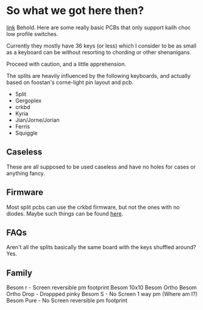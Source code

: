 # So what we got here then? 
[link](beakX)
Behold. Here are some really basic PCBs that only support kailh choc low profile switches.

Currently they mostly have 36 keys (or less) which I consider to be as small as a keyboard can be without resorting to chording or other shenanigans.

Proceed with caution, and a little apprehension.

The splits are heavily influenced by the following keyboards, and actually based on foostan's corne-light pin layout and pcb. 

* 5plit
* Gergoplex
* crkbd
* Kyria
* Jian/Jorne/Jorian
* Ferris
* Squiggle

## Caseless

These are all supposed to be used caseless and have no holes for cases or anything fancy.

## Firmware

Most split pcbs can use the crkbd firmware, but not the ones with no diodes. Maybe such things can be found [here](qmk).


## FAQs

Aren't all the splits basically the same board with the keys shuffled around? Yes.

## Family

Besom r - Screen reversible pm footprint
Besom 10x10 
Besom Ortho
Besom Ortho Drop - Droppped pinky
Besom S - No Screen 1 way pm (Where am I?)
Besom Pure - No Screen reversible pm footprint
